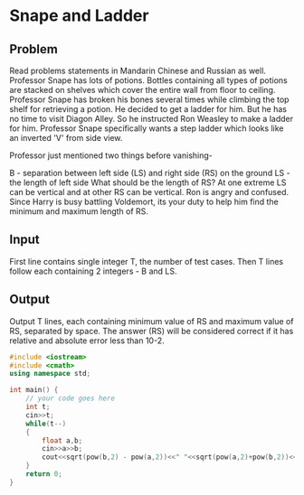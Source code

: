 # Snape and Ladder
## Problem
Read problems statements in Mandarin Chinese and Russian as well.
Professor Snape has lots of potions. Bottles containing all types of potions are stacked on shelves which cover the entire wall from floor to ceiling. Professor Snape has broken his bones several times while climbing the top shelf for retrieving a potion. He decided to get a ladder for him. But he has no time to visit Diagon Alley. So he instructed Ron Weasley to make a ladder for him. Professor Snape specifically wants a step ladder which looks like an inverted 'V' from side view.


Professor just mentioned two things before vanishing-

B - separation between left side (LS) and right side (RS) on the ground
LS - the length of left side
What should be the length of RS? At one extreme LS can be vertical and at other RS can be vertical. Ron is angry and confused. Since Harry is busy battling Voldemort, its your duty to help him find the minimum and maximum length of RS.

## Input
First line contains single integer T, the number of test cases. Then T lines follow each containing 2 integers - B and LS.

## Output
Output T lines, each containing minimum value of RS and maximum value of RS, separated by space. The answer (RS) will be considered correct if it has relative and absolute error less than 10-2.

```cpp
#include <iostream>
#include <cmath>
using namespace std;

int main() {
	// your code goes here
	int t;
	cin>>t;
	while(t--)
	{
	    float a,b;
	    cin>>a>>b;
	    cout<<sqrt(pow(b,2) - pow(a,2))<<" "<<sqrt(pow(a,2)+pow(b,2))<<endl;
	}
	return 0;
}
```